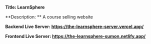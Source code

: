 **Title: LearnSphere**

**Description: ** A course selling website

**Backend Live Server: https://the-learnsphere-server.vercel.app/**

**Frontend Live Server: https://the-learnsphere-sumon.netlify.app/**

